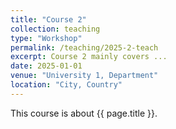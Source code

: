 ```yaml
---
title: "Course 2"
collection: teaching
type: "Workshop"
permalink: /teaching/2025-2-teach
excerpt: Course 2 mainly covers ...
date: 2025-01-01
venue: "University 1, Department"
location: "City, Country"
---
```


This course is about {{ page.title }}.

